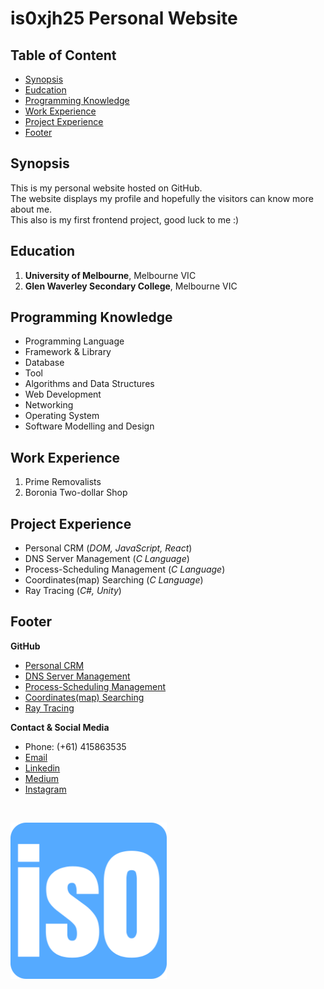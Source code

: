 # is0xjh25 Personal Website

## Table of Content
* [Synopsis](#synopsis)
* [Eudcation](#eudcation)
* [Programming Knowledge](#programming-knowledge)
* [Work Experience](#work-experience)
* [Project Experience](#project-experience)
* [Footer](#footer)

## Synopsis
This is my personal website hosted on GitHub.<br/> 
The website displays my profile and hopefully the visitors can know more about me. <br/> 
This also is my first frontend project, good luck to me :) <br/>

## Education
1. **University of Melbourne**, Melbourne VIC
2. **Glen Waverley Secondary College**, Melbourne VIC 

## Programming Knowledge
- Programming Language
- Framework & Library
- Database
- Tool
- Algorithms and Data Structures
- Web Development
- Networking
- Operating System
- Software Modelling and Design

## Work Experience
1. Prime Removalists
2. Boronia Two-dollar Shop

## Project Experience
- Personal CRM (_DOM, JavaScript, React_)
- DNS Server Management (_C Language_)
- Process-Scheduling Management (_C Language_)
- Coordinates(map) Searching (_C Language_)
- Ray Tracing (_C#, Unity_)

## Footer
**GitHub**<br/>
- [Personal CRM](https://github.com/is0xjh25/comp30022-it-project-frontend)
- [DNS Server Management](https://github.com/is0xjh25/dns-server)
- [Process-Scheduling Management](https://github.com/is0xjh25/process-scheduling)
- [Coordinates(map) Searching](https://github.com/is0xjh25/kd-tree-searching)
- [Ray Tracing](https://github.com/is0xjh25/ray-tracer)

**Contact & Social Media**<br/>
- Phone: (+61) 415863535
- [Email](is0.jimhsiao@gmail.com)
- [Linkedin](https://www.linkedin.com/in/yunchi-hsiao/)
- [Medium](https://medium.com/@is0xjh25/about)
- [Instagram](https://www.instagram.com/is0xMoment/)
<br/>
<p align="left">
  <img alt="Favicon" src="favicon_io/android-chrome-512x512.png" width="250" >
</p>
